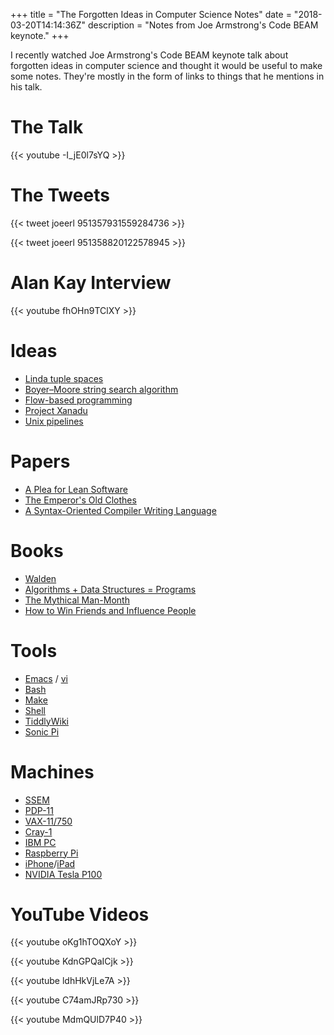 +++
title = "The Forgotten Ideas in Computer Science Notes"
date = "2018-03-20T14:14:36Z"
description = "Notes from Joe Armstrong's Code BEAM keynote."
+++

I recently watched Joe Armstrong's Code BEAM keynote talk about
forgotten ideas in computer science and thought it would be useful to
make some notes. They're mostly in the form of links to things that he
mentions in his talk.

# The Talk

{{< youtube -I_jE0l7sYQ >}}

# The Tweets

{{< tweet joeerl 951357931559284736 >}}

{{< tweet joeerl 951358820122578945 >}}

# Alan Kay Interview

{{< youtube fhOHn9TClXY >}}

# Ideas

 * [Linda tuple spaces](https://en.wikipedia.org/wiki/Linda_(coordination_language))
 * [Boyer–Moore string search algorithm](https://en.wikipedia.org/wiki/Boyer%E2%80%93Moore_string_search_algorithm)
 * [Flow-based programming](https://en.wikipedia.org/wiki/Flow-based_programming)
 * [Project Xanadu](https://en.wikipedia.org/wiki/Project_Xanadu)
 * [Unix pipelines](https://en.wikipedia.org/wiki/Pipeline_(Unix))

# Papers

 * [A Plea for Lean Software](https://cr.yp.to/bib/1995/wirth.pdf)
 * [The Emperor's Old Clothes](https://www.webcitation.org/65BW96PjQ?url=http://awards.acm.org/images/awards/140/articles/4622167.pdf)
 * [A Syntax-Oriented Compiler Writing Language](https://hcs64.com/files/pd1-3-schorre.pdf)

# Books

 * [Walden](https://en.wikipedia.org/wiki/Walden)
 * [Algorithms + Data Structures = Programs](https://en.wikipedia.org/wiki/Algorithms_%2B_Data_Structures_%3D_Programs)
 * [The Mythical Man-Month](https://en.wikipedia.org/wiki/The_Mythical_Man-Month)
 * [How to Win Friends and Influence People](https://en.wikipedia.org/wiki/How_to_Win_Friends_and_Influence_People)

# Tools

 * [Emacs](https://en.wikipedia.org/wiki/Emacs) / [vi](https://en.wikipedia.org/wiki/Vi)
 * [Bash](https://en.wikipedia.org/wiki/Bash_(Unix_shell))
 * [Make](https://en.wikipedia.org/wiki/Make_(software))
 * [Shell](https://en.wikipedia.org/wiki/Shell_(computing))
 * [TiddlyWiki](https://tiddlywiki.com/)
 * [Sonic Pi](http://sonic-pi.net/)

# Machines

 * [SSEM](https://en.wikipedia.org/wiki/Manchester_Small-Scale_Experimental_Machine)
 * [PDP-11](https://en.wikipedia.org/wiki/PDP-11)
 * [VAX-11/750](https://en.wikipedia.org/wiki/VAX-11)
 * [Cray-1](https://en.wikipedia.org/wiki/Cray-1)
 * [IBM PC](https://en.wikipedia.org/wiki/IBM_Personal_Computer)
 * [Raspberry Pi](https://en.wikipedia.org/wiki/Raspberry_Pi)
 * [iPhone](https://en.wikipedia.org/wiki/IPhone)/[iPad](https://en.wikipedia.org/wiki/IPad)
 * [NVIDIA Tesla P100](http://www.nvidia.com/object/tesla-p100.html)

# YouTube Videos

{{< youtube oKg1hTOQXoY >}}

{{< youtube KdnGPQaICjk >}}

{{< youtube ldhHkVjLe7A >}}

{{< youtube C74amJRp730 >}}

{{< youtube MdmQUlD7P40 >}}